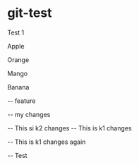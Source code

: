 # git-test

Test 1

Apple

Orange

Mango

Banana

-- feature

-- my changes

-- This si k2 changes
-- This is k1 changes

-- This is k1 changes again

-- Test
